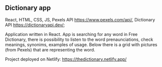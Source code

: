## Dictionary app

React, HTML, CSS, JS, Pexels API https://www.pexels.com/api/, Dictionary API https://dictionaryapi.dev/;

Application written in React. App is searching for any word in Free Dictionary, there is possibility to listen to the word prenaunciations, check meanings, synonims, examples of usage. Below there is a grid with pictures (from Pexels) that are representing the word.

Project deployed on Netlify:
https://thedictionary.netlify.app/
